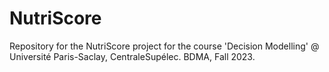 # NutriScore
Repository for the NutriScore project for the course 'Decision Modelling' @ Université Paris-Saclay, CentraleSupélec. BDMA, Fall 2023.
